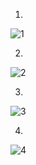 1.

![1](https://github.com/user-attachments/assets/2f72fa5c-712a-44c7-a2ff-d0d757722056)

2.

![2](https://github.com/user-attachments/assets/0e3f772b-2ec6-4d30-9ad7-f669bdc725b0)

3.

![3](https://github.com/user-attachments/assets/9673be82-ec76-4c84-a65b-6fd9c3b7ab73)

4.

![4](https://github.com/user-attachments/assets/ea2c00f3-66e4-46fc-96e9-6547bc7a62a9)












































